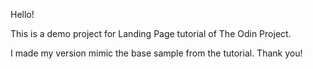 Hello!

This is a demo project for Landing Page tutorial of The Odin Project.

I made my version mimic the base sample from the tutorial. Thank you!
